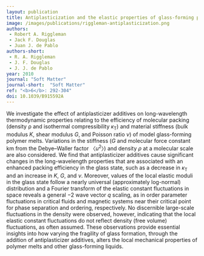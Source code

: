 ```yaml
---
layout: publication
title: Antiplasticization and the elastic properties of glass-forming polymer liquids
image: /images/publications/riggleman-antiplasticization.png
authors:
 - Robert A. Riggleman
 - Jack F. Douglas
 - Juan J. de Pablo
authors-short:
 - R. A. Riggleman
 - J. F. Douglas
 - J. J. de Pablo
year: 2010
journal: "Soft Matter"
journal-short:  "Soft Matter"
ref: "<b>6</b>: 292-304"
doi: 10.1039/B915592A
---
```


We investigate the effect of antiplasticizer additives on long-wavelength thermodynamic properties relating to the efficiency of molecular packing (density ρ and isothermal compressibility *κ*<sub>T</sub>) and material stiffness (bulk modulus *K*, shear modulus *G*, and Poisson ratio *ν*) of model glass-forming polymer melts. Variations in the stiffness (*G* and molecular force constant km from the Debye–Waller factor 〈*u*<sup>2</sup>〉) and density *ρ* at a molecular scale are also considered. We find that antiplasticizer additives cause significant changes in the long-wavelength properties that are associated with an enhanced packing efficiency in the glass state, such as a decrease in *κ*<sub>T</sub> and an increase in *K*, *G*, and *ν*. Moreover, values of the local elastic moduli in the glass state follow a nearly universal (approximately log-normal) distribution and a Fourier transform of the elastic constant fluctuations in space reveals a general −2 wave vector *q* scaling, as in order parameter fluctuations in critical fluids and magnetic systems near their critical point for phase separation and ordering, respectively. No discernible large-scale fluctuations in the density were observed, however, indicating that the local elastic constant fluctuations do not reflect density (free volume) fluctuations, as often assumed. These observations provide essential insights into how varying the fragility of glass formation, through the addition of antiplasticizer additives, alters the local mechanical properties of polymer melts and other glass-forming liquids.
